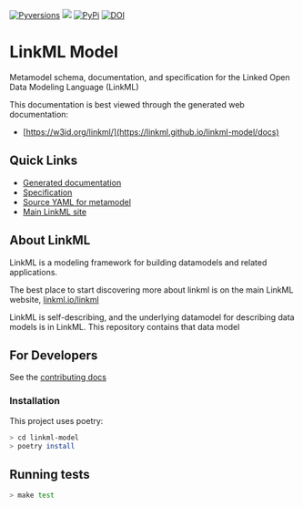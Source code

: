 [![Pyversions](https://img.shields.io/pypi/pyversions/linkml_model.svg)](https://pypi.python.org/pypi/linkml_model)
![](https://github.com/linkml/linkml-model/workflows/Build/badge.svg)
[![PyPi](https://img.shields.io/pypi/v/linkml_model.svg)](https://pypi.python.org/pypi/linkml_model)
[![DOI](https://zenodo.org/badge/13996/linkml/linkml-model.svg)](https://zenodo.org/badge/latestdoi/13996/linkml/linkml-model)


# LinkML Model

Metamodel schema, documentation, and specification for the Linked Open Data Modeling Language (LinkML)

This documentation is best viewed through the generated web documentation:

- [https://w3id.org/linkml/](https://linkml.github.io/linkml-model/docs)

## Quick Links

- [Generated documentation](https://linkml.github.io/linkml-model/docs)
- [Specification](https://linkml.io/linkml-model/docs/specification/00preamble/)
- [Source YAML for metamodel](https://github.com/linkml/linkml-model/tree/main/linkml_model/model/schema)
- [Main LinkML site](https://linkml.io)

## About LinkML

LinkML is a modeling framework for building datamodels and related applications.

The best place to start discovering more about linkml is on the main LinkML website, [linkml.io/linkml](https://linkml.io/linkml)

LinkML is self-describing, and the underlying datamodel for describing data models is in LinkML. This repository contains that data model

## For Developers

See the [contributing docs](https://linkml.io/linkml/contributing/contributing.html)

### Installation

This project uses poetry:

```bash
> cd linkml-model
> poetry install
```

## Running tests

```bash
> make test
```
